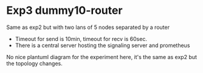# Exp3 dummy10-router

Same as exp2 but with two lans of 5 nodes separated by a router

- Timeout for send is 10min, timeout for recv is 60sec.
- There is a central server hosting the signaling server and prometheus

No nice plantuml diagram for the experiment here,
it's the same as exp2 but the topology changes.
